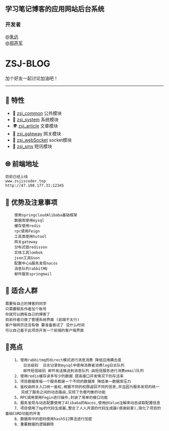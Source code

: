 ## 学习笔记博客的应用网站后台系统

### 开发者

@[朱远](https://gitee.com/zhu-yuanthorn11z/)<br/>
@[郑声军](https://gitee.com/zhengshengjun/)
<div>
<h1> ZSJ-BLOG</h1>
<p>加个好友一起讨论加油吧！</p>
</div>


---

## 🎉 特性

- 💪 [zsj_common](zsj_common)  公共模块
- 💅 [zsj_system](zsj_system)   系统模块
- 🌍 [zsj_article](zsj_article) 文章模块
- 👏 [zsj_gateway](zsj_gateway) 网关模块
- 🤪 [zsj_webSocket](zsj_webSocket) socket模块
- 💪 [zsj_sms](zsj_sms) 短讯模块

## 🌐 前端地址
    目前已经上线
    www.zsjiscoder.top
    http://47.108.177.31:12345

## 📌 优势及注意事项

```
    使用springcloudAlibaba基础框架
    数据库使用mysql
    缓存使用redis
    rpc使用Feign
    工具类使用hutool
    网关gateway
    分布式锁redisson
    实体工具lombok
    json工具Gson
    配置中心&服务发现nacos
    消息队列rabbitMQ
    邮件服务springmail
```

## 💚 适合人群

    需要有自己的博客的同学
    只需要联系作者加个账号 
    你就可以拥有自己的博客了
    目前作者只做了管理系统界面 (前端不太行)
    客户端网页还没有做 要准备面试了 没什么时间 
    可以自己基于此项目开发一个前端的客户端界面


## 🎇亮点
~~~
    1、使用rabbitmq的direct模式进行消息消费 降低应用耦合度
        日志级别  日志记录到mysql中使用消费者消费log日志队列
        邮件短信级别 邮件发送推送到消息队列 由短信服务进行消费email队列
    2、使用redis缓存读多写少的数据 提高接口并发情况下的存活率
    3、项目数据库每一个服务都是一个不同的数据库 降低单一数据库压力
    4、鉴权由网关入口统一鉴权,根据不同的权限返回不同的信息,并且因为服务发现的统一
       完成了服务之间的动态路由,实现了负载均衡的功能
    5、RPC调用使用Fegin进行操作,封装了简单的接口功能
    6、服务发现与动态配置使用了Alibaba的Nacos,使用@Value注解来动态读取配置信息
    7、项目使用了mp的代码生成器,整合了人人开源的代码生成器(感谢前辈),简化了项目的基础CURD功能的开发
    8、数据库中的密码使用hash512算法进行加密
    9、重要数据的逻辑删除
~~~
